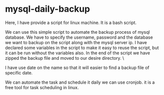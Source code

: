 # mysql-daily-backup
Here, I have provide a script for linux machine. It is a bash script.

We can use this simple script to automate the backup process of mysql database. We have to specify the username, password and the database we want to backup on the script along with the mysql server ip.
I have declared some variables in the script to make it easy to reuse the script, but it can be run without the variables also. In the end of the script we have zipped the backup file and moved to our desire directory. \

I have use date on the name so that it will easier to find a backup file of specific date.

We can automate the task and schedule it daily we can use cronjob. it is a free tool for task scheduling in linux.

